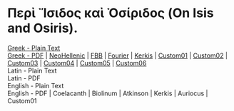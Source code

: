 # Περὶ Ἴσιδος καὶ Ὀσίριδος (On Isis and Osiris).

[Greek - Plain Text](full-text-greek.md)  
[Greek - PDF](https://cdn.solaranamnesis.com/Plutarch/IsisOsiris/plutarch_isis_osiris_greek.pdf) | [NeoHellenic](https://cdn.solaranamnesis.com/Plutarch/IsisOsiris/plutarch_isis_osiris_greek_neohellenic.pdf) | [FBB](https://cdn.solaranamnesis.com/Plutarch/IsisOsiris/plutarch_isis_osiris_greek_fbb.pdf) | [Fourier](https://cdn.solaranamnesis.com/Plutarch/IsisOsiris/plutarch_isis_osiris_greek_fourier.pdf) | [Kerkis](https://cdn.solaranamnesis.com/Plutarch/IsisOsiris/plutarch_isis_osiris_greek_kerkis.pdf) | [Custom01](https://cdn.solaranamnesis.com/Plutarch/IsisOsiris/plutarch_isis_osiris_greek_custom01.pdf) | [Custom02](https://cdn.solaranamnesis.com/Plutarch/IsisOsiris/plutarch_isis_osiris_greek_custom02.pdf) | [Custom03](https://cdn.solaranamnesis.com/Plutarch/IsisOsiris/plutarch_isis_osiris_greek_custom03.pdf) | [Custom04](https://cdn.solaranamnesis.com/Plutarch/IsisOsiris/plutarch_isis_osiris_greek_custom04.pdf) | [Custom05](https://cdn.solaranamnesis.com/Plutarch/IsisOsiris/plutarch_isis_osiris_greek_custom05.pdf) | [Custom06](https://cdn.solaranamnesis.com/Plutarch/IsisOsiris/plutarch_isis_osiris_greek_custom06.pdf)  
Latin - Plain Text  
Latin - PDF  
English - Plain Text  
English - PDF | Coelacanth | Biolinum | Atkinson | Kerkis | Auriocus | Custom01
